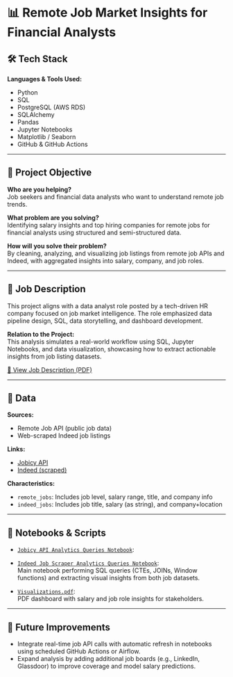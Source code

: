 # 📊 Remote Job Market Insights for Financial Analysts

## 🛠 Tech Stack

**Languages & Tools Used:**

- Python
- SQL
- PostgreSQL (AWS RDS)
- SQLAlchemy
- Pandas
- Jupyter Notebooks
- Matplotlib / Seaborn
- GitHub & GitHub Actions

---

## 🎯 Project Objective

**Who are you helping?**  
Job seekers and financial data analysts who want to understand remote job trends.

**What problem are you solving?**  
Identifying salary insights and top hiring companies for remote jobs for financial analysts using structured and semi-structured data.

**How will you solve their problem?**  
By cleaning, analyzing, and visualizing job listings from remote job APIs and Indeed, with aggregated insights into salary, company, and job roles.

---

## 💼 Job Description

This project aligns with a data analyst role posted by a tech-driven HR company focused on job market intelligence. The role emphasized data pipeline design, SQL, data storytelling, and dashboard development.

**Relation to the Project:**  
This analysis simulates a real-world workflow using SQL, Jupyter Notebooks, and data visualization, showcasing how to extract actionable insights from job listing datasets.

[📄 View Job Description (PDF)](proposal/Job%20Description.pdf)

---

## 📂 Data

**Sources:**
- Remote Job API (public job data)
- Web-scraped Indeed job listings

**Links:**
- [Jobicy API]("https://jobicy.com/api/v2/remote-jobs?count=5&geo=usa&industry=accounting-finance")
- [Indeed (scraped)](https://www.indeed.com)

**Characteristics:**
- `remote_jobs`: Includes job level, salary range, title, and company info
- `indeed_jobs`: Includes job title, salary (as string), and company+location

---

## 📓 Notebooks & Scripts

- [`Jobicy API Analytics Queries Notebook`](notebooks/JOBICY_API_SQL_Analysis.ipynb):  
- [`Indeed Job Scraper Analytics Queries Notebook`](notebooks/INDEED_Web_Scrape_SQL_Analysis.ipynb):  
  Main notebook performing SQL queries (CTEs, JOINs, Window functions) and extracting visual insights from both job datasets.

- [`Visualizations.pdf`](reports/Visualizations.pdf):  
  PDF dashboard with salary and job role insights for stakeholders.

---

## 🔮 Future Improvements

- Integrate real-time job API calls with automatic refresh in notebooks using scheduled GitHub Actions or Airflow.
- Expand analysis by adding additional job boards (e.g., LinkedIn, Glassdoor) to improve coverage and model salary predictions.
